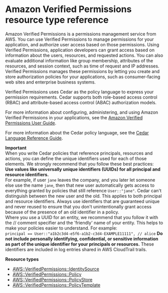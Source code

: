 # Amazon Verified Permissions resource type reference<a name="AWS_VerifiedPermissions"></a>

Amazon Verified Permissions is a permissions management service from AWS\. You can use Verified Permissions to manage permissions for your application, and authorize user access based on those permissions\. Using Verified Permissions, application developers can grant access based on information about the users, resources, and requested actions\. You can also evaluate additional information like group membership, attributes of the resources, and session context, such as time of request and IP addresses\. Verified Permissions manages these permissions by letting you create and store authorization policies for your applications, such as consumer\-facing web sites and enterprise business systems\.

Verified Permissions uses Cedar as the policy language to express your permission requirements\. Cedar supports both role\-based access control \(RBAC\) and attribute\-based access control \(ABAC\) authorization models\.

For more information about configuring, administering, and using Amazon Verified Permissions in your applications, see the [Amazon Verified Permissions User Guide](https://docs.aws.amazon.com/verifiedpermissions/latest/userguide)\.

For more information about the Cedar policy language, see the [Cedar Language Reference Guide](https://docs.cedarpolicy.com)\.

**Important**  
When you write Cedar policies that reference principals, resources and actions, you can define the unique identifiers used for each of those elements\. We strongly recommend that you follow these best practices:  
**Use values like universally unique identifiers \(UUIDs\) for all principal and resource identifiers\.**  
For example, if user `jane` leaves the company, and you later let someone else use the name `jane`, then that new user automatically gets access to everything granted by policies that still reference `User::"jane"`\. Cedar can't distinguish between the new user and the old\. This applies to both principal and resource identifiers\. Always use identifiers that are guaranteed unique and never reused to ensure that you don't unintentionally grant access because of the presence of an old identifier in a policy\.  
Where you use a UUID for an entity, we recommend that you follow it with the // comment specifier and the 'friendly' name of your entity\. This helps to make your policies easier to understand\. For example:  
`principal == User::"a1b2c3d4-e5f6-a1b2-c3d4-EXAMPLE11111", // alice`
**Do not include personally identifying, confidential, or sensitive information as part of the unique identifier for your principals or resources\.** These identifiers are included in log entries shared in AWS CloudTrail trails\.

**Resource types**
+ [AWS::VerifiedPermissions::IdentitySource](aws-resource-verifiedpermissions-identitysource.md)
+ [AWS::VerifiedPermissions::Policy](aws-resource-verifiedpermissions-policy.md)
+ [AWS::VerifiedPermissions::PolicyStore](aws-resource-verifiedpermissions-policystore.md)
+ [AWS::VerifiedPermissions::PolicyTemplate](aws-resource-verifiedpermissions-policytemplate.md)